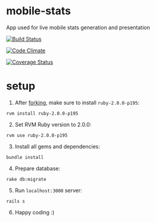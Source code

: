 # mobile-stats

App used for live mobile stats generation and presentation

[![Build Status](https://travis-ci.org/rgarbin/mobile-stats.png?branch=master)](https://travis-ci.org/CWI/mobile-stats)

[![Code Climate](https://codeclimate.com/github/CWI/mobile-stats.png)](https://codeclimate.com/github/CWI/mobile-stats)

[![Coverage Status](https://coveralls.io/repos/rgarbin/mobile-stats/badge.png)](https://coveralls.io/r/rgarbin/mobile-stats)

# setup

1. After [forking](https://github.com/CWI/mobile-stats/fork), make sure to install `ruby-2.0.0-p195`:
  
  `rvm install ruby-2.0.0-p195`

2. Set RVM Ruby version to 2.0.0:
  
  `rvm use ruby-2.0.0-p195`

3. Install all gems and dependencies:
  
  `bundle install`

4. Prepare database:

  `rake db:migrate`

5. Run `localhost:3000` server:

  `rails s`

6. Happy coding :)
